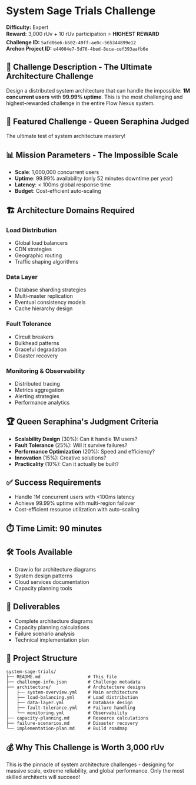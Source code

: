 # System Sage Trials Challenge

**Difficulty:** Expert  
**Reward:** 3,000 rUv + 10 rUv participation ⭐ **HIGHEST REWARD**  
**Challenge ID:** `5afd06e6-b502-49ff-ae0c-565344899e12`  
**Archon Project ID:** `e44004e7-5d76-4bed-8eca-cef393aafb6e`

## 🎯 Challenge Description - The Ultimate Architecture Challenge

Design a distributed system architecture that can handle the impossible: **1M concurrent users** with **99.99% uptime**. This is the most challenging and highest-rewarded challenge in the entire Flow Nexus system.

## 🌟 Featured Challenge - Queen Seraphina Judged

The ultimate test of system architecture mastery!

## 📊 Mission Parameters - The Impossible Scale

- **Scale**: 1,000,000 concurrent users
- **Uptime**: 99.99% availability (only 52 minutes downtime per year)
- **Latency**: < 100ms global response time
- **Budget**: Cost-efficient auto-scaling

## 🏗️ Architecture Domains Required

### Load Distribution
- Global load balancers
- CDN strategies  
- Geographic routing
- Traffic shaping algorithms

### Data Layer
- Database sharding strategies
- Multi-master replication
- Eventual consistency models
- Cache hierarchy design

### Fault Tolerance
- Circuit breakers
- Bulkhead patterns
- Graceful degradation
- Disaster recovery

### Monitoring & Observability
- Distributed tracing
- Metrics aggregation
- Alerting strategies
- Performance analytics

## 🏆 Queen Seraphina's Judgment Criteria

- **Scalability Design** (30%): Can it handle 1M users?
- **Fault Tolerance** (25%): Will it survive failures?
- **Performance Optimization** (20%): Speed and efficiency?
- **Innovation** (15%): Creative solutions?
- **Practicality** (10%): Can it actually be built?

## ✅ Success Requirements

- Handle 1M concurrent users with <100ms latency
- Achieve 99.99% uptime with multi-region failover
- Cost-efficient resource utilization with auto-scaling

## ⏱️ Time Limit: 90 minutes

## 🛠️ Tools Available

- Draw.io for architecture diagrams
- System design patterns
- Cloud services documentation
- Capacity planning tools

## 🎯 Deliverables

- Complete architecture diagrams
- Capacity planning calculations
- Failure scenario analysis
- Technical implementation plan

## 📁 Project Structure

```
system-sage-trials/
├── README.md                  # This file
├── challenge-info.json        # Challenge metadata
├── architecture/              # Architecture designs
│   ├── system-overview.yml    # Main architecture
│   ├── load-balancing.yml     # Load distribution
│   ├── data-layer.yml         # Database design
│   ├── fault-tolerance.yml    # Failure handling
│   └── monitoring.yml         # Observability
├── capacity-planning.md       # Resource calculations
├── failure-scenarios.md       # Disaster recovery
└── implementation-plan.md     # Build roadmap
```

## 💰 Why This Challenge is Worth 3,000 rUv

This is the pinnacle of system architecture challenges - designing for massive scale, extreme reliability, and global performance. Only the most skilled architects will succeed!